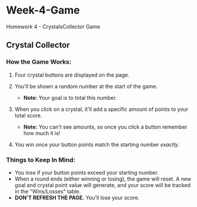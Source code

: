 # Week-4-Game
Homework 4 - CrystalsCollector Game

## Crystal Collector

### How the Game Works:

1. Four crystal buttons are displayed on the page.

2. You'll be shown a random number at the start of the game.
	- **Note:** Your goal is to total this number.

3. When you click on a crystal, it'll add a specific amount of points to your total score.
	- **Note:** You can't see amounts, so once you click a button remember how much it is!

4. You win once your button points match the starting number *exactly*.

### Things to Keep In Mind:
- You lose if your button points exceed your starting number.
- When a round ends (either winning or losing), the game will reset. A new goal and crystal point value will generate, and your score will be tracked in the "Wins/Losses" table.
- **DON'T REFRESH THE PAGE.** You'll lose your score.





